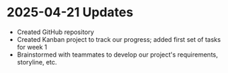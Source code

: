# 2025-04-21 Updates
- Created GitHub repository
- Created Kanban project to track our progress; added first set of tasks for week 1
- Brainstormed with teammates to develop our project's requirements, storyline, etc.
